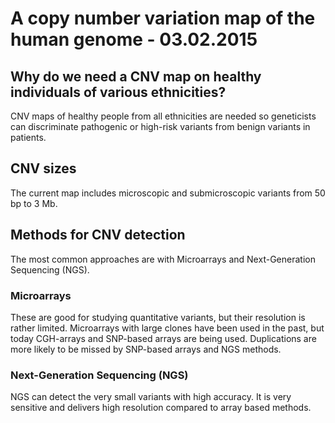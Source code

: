 # A copy number variation map of the human genome - 03.02.2015

## Why do we need a CNV map on healthy individuals of various ethnicities?
CNV maps of healthy people from all ethnicities are needed so geneticists can discriminate pathogenic or high-risk variants from benign variants in patients.



## CNV sizes
The current map includes microscopic and submicroscopic variants from 50 bp to 3 Mb.


## Methods for CNV detection
The most common approaches are with Microarrays and Next-Generation Sequencing (NGS).
### Microarrays
These are good for studying quantitative variants, but their resolution is rather limited.
Microarrays with large clones have been used in the past, but today CGH-arrays and SNP-based arrays are being used. Duplications are more likely to be missed by SNP-based arrays and NGS methods.
### Next-Generation Sequencing (NGS)
NGS can detect the very small variants with high accuracy. It is very sensitive and delivers high resolution compared to array based methods.

